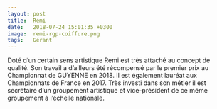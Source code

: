 ```yaml
---
layout: post
title:  Rémi
date:   2018-07-24 15:01:35 +0300
image:  remi-rgp-coiffure.png
tags:   Gérant
---
```



Doté d’un certain sens artistique Remi est très attaché au concept de qualité.
Son travail a d’ailleurs été récompensé par le premier prix au Championnat de GUYENNE en 2018.
Il est également lauréat aux Championnats de France en 2017.
Très investi dans son métier il est secrétaire d’un groupement artistique et vice-président de ce même groupement à l’échelle nationale.
